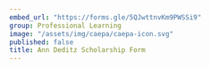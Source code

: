 ```yaml
---
embed_url: "https://forms.gle/5QJwttnvKm9PWSSi9"
group: Professional Learning
image: "/assets/img/caepa/caepa-icon.svg"
published: false
title: Ann Deditz Scholarship Form
---
```


